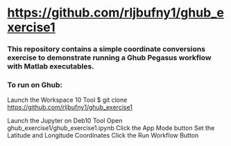 # https://github.com/rljbufny1/ghub_exercise1

### This repository contains a simple coordinate conversions exercise to demonstrate running a Ghub Pegasus workflow with Matlab executables.

### To run on Ghub:

Launch the Workspace 10 Tool
$ git clone https://github.com/rljbufny1/ghub_exercise1

Launch  the Jupyter on Deb10 Tool
Open ghub_exercise1/ghub_exercise1.ipynb
Click the App Mode button
Set the Latitude and Longitude Coordinates
Click the Run Workflow Button
